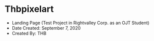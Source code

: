 # Thbpixelart

- Landing Page (Test Project in Rightvalley Corp. as an OJT Student)
- Date Created: September 7, 2020
- Created By: THB 
